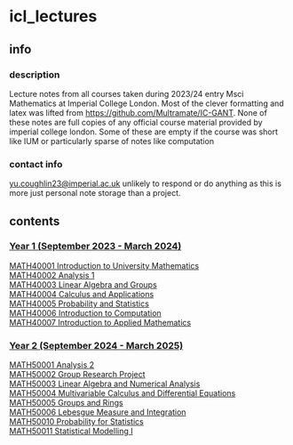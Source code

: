 # icl_lectures
## info
### description
Lecture notes from all courses taken during 2023/24 entry Msci Mathematics at Imperial College London. Most of the clever formatting and latex was lifted from https://github.com/Multramate/IC-GANT. None of these notes are full copies of any official course material provided by imperial college london. Some of these are empty if the course was short like IUM or particularly sparse of notes like computation
### contact info
yu.coughlin23@imperial.ac.uk unlikely to respond or do anything as this is more just personal note storage than a project.

## contents
### [Year 1 (September 2023 - March 2024)](https://www.imperial.ac.uk/media/imperial-college/faculty-of-natural-sciences/department-of-mathematics/public/study/Mathematics-Undergraduate-Programme-Handbook-2022-23.pdf)
[MATH40001 Introduction to University Mathematics](https://github.com/Yusername05/icl_lectures/tree/main/MATH40001%20Introduction%20to%20University%20Mathematics)  
[MATH40002 Analysis 1](https://github.com/Yusername05/icl_lectures/tree/main/MATH40002%20Analysis%201)  
[MATH40003 Linear Algebra and Groups](https://github.com/Yusername05/icl_lectures/tree/main/MATH40003%20Linear%20Algebra%20and%20Groups)  
[MATH40004 Calculus and Applications](https://github.com/Yusername05/icl_lectures/tree/main/MATH40004%20Calculus%20and%20Applications)  
[MATH40005 Probability and Statistics](https://github.com/Yusername05/icl_lectures/tree/main/MATH40005%20Probability%20and%20Statistics)  
[MATH40006 Introduction to Computation](https://github.com/Yusername05/icl_lectures/tree/main/MATH40006%20Introduction%20to%20Computation)  
[MATH40007 Introduction to Applied Mathematics](https://github.com/Yusername05/icl_lectures/tree/main/MATH40007%20Introduction%20to%20Applied%20Mathematics)  
### [Year 2 (September 2024 - March 2025)](https://www.imperial.ac.uk/media/imperial-college/faculty-of-natural-sciences/department-of-mathematics/public/study/year2moduleguide2223v2.pdf)
[MATH50001 Analysis 2]()  
[MATH50002 Group Research Project]()  
[MATH50003 Linear Algebra and Numerical Analysis]()  
[MATH50004 Multivariable Calculus and Differential Equations]()  
[MATH50005 Groups and Rings]()  
[MATH50006 Lebesgue Measure and Integration]()  
[MATH50010 Probability for Statistics]()  
[MATH50011 Statistical Modelling I]()  
